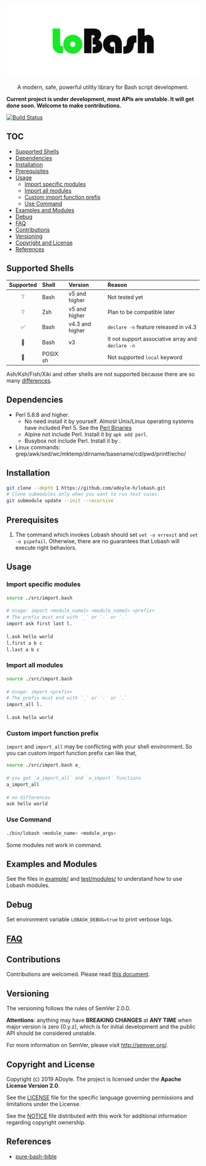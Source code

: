 <p align="center">
  <img alt="Lobash Logo" src="./doc/imgs/lobash.svg">
</p>
<p align="center">
  A modern, safe, powerful utility library for Bash script development.
</p>

**Current project is under development, most APIs are unstable. It will get done soon. Welcome to make contributions.**

[![Build Status](https://travis-ci.org/adoyle-h/lobash.svg?branch=master)](https://travis-ci.org/adoyle-h/lobash)

## TOC

<!-- MarkdownTOC GFM -->

- [Supported Shells](#supported-shells)
- [Dependencies](#dependencies)
- [Installation](#installation)
- [Prerequisites](#prerequisites)
- [Usage](#usage)
    - [Import specific modules](#import-specific-modules)
    - [Import all modules](#import-all-modules)
    - [Custom import function prefix](#custom-import-function-prefix)
    - [Use Command](#use-command)
- [Examples and Modules](#examples-and-modules)
- [Debug](#debug)
- [FAQ](#faq)
- [Contributions](#contributions)
- [Versioning](#versioning)
- [Copyright and License](#copyright-and-license)
- [References](#references)

<!-- /MarkdownTOC -->

## Supported Shells

| Supported | Shell    | Version         | Reason                                            |
|:---------:|:---------|:----------------|:--------------------------------------------------|
|     ❔    | Bash     | v5 and higher   | Not tested yet                                    |
|     ❔    | Zsh      | v5 and higher   | Plan to be compatible later                       |
|     ✅    | Bash     | v4.3 and higher | `declare -n` feature released in v4.3             |
|     🚫    | Bash     | v3              | It not support associative array and `declare -n` |
|     🚫    | POSIX sh |                 | Not supported `local` keyword                     |

Ash/Ksh/Fish/Xiki and other shells are not supported because there are so many [differences](http://hyperpolyglot.org/unix-shells).

## Dependencies

- Perl 5.8.8 and higher.
  - No need install it by yourself. Almost Unix/Linux operating systems have included Perl 5. See the [Perl Binaries](https://www.cpan.org/ports/binaries.html)
  - Alpine not include Perl. Install it by `apk add perl`.
  - Busybox not include Perl. Install it by .
- Linux commands: grep/awk/sed/wc/mktemp/dirname/basename/cd/pwd/printf/echo/

## Installation

```sh
git clone --depth 1 https://github.com/adoyle-h/lobash.git
# Clone submodules only when you want to run test cases.
git submodule update --init --recursive
```

## Prerequisites

1. The command which invokes Lobash should set `set -o errexit` and `set -o pipefail`. Otherwise, there are no guarantees that Lobash will execute right behaviors.


## Usage

### Import specific modules

```sh
source ./src/import.bash

# Usage: import <module_name1> <module_name2> <prefix>
# The prefix must end with `_` or `-` or `.`
import ask first last l.

l.ask hello world
l.first a b c
l.last a b c
```

### Import all modules

```sh
source ./src/import.bash

# Usage: import <prefix>
# The prefix must end with `_` or `-` or `.`
import_all l.

l.ask hello world
```

### Custom import function prefix

`import` and `import_all` may be conflicting with your shell environment.
So you can custom import function prefix can like that,

```sh
source ./src/import.bash a_

# you get `a_import_all` and `a_import` functions
a_import_all

# no differences
ask hello world
```

### Use Command

```sh
./bin/lobash <module_name> <module_args>
```

Some modules not work in command.

## Examples and Modules

See the files in [example/](./example) and [test/modules/](./test/modules) to understand how to use Lobash modules.

## Debug

Set environment variable `LOBASH_DEBUG=true` to print verbose logs.

## [FAQ](./doc/faq.md)

## Contributions

Contributions are welcomed. Please read [this document](./doc/contribution.md).

## Versioning

The versioning follows the rules of SemVer 2.0.0.

**Attentions**: anything may have **BREAKING CHANGES** at **ANY TIME** when major version is zero (0.y.z), which is for initial development and the public API should be considered unstable.

For more information on SemVer, please visit http://semver.org/.


## Copyright and License

Copyright (c) 2019 ADoyle. The project is licensed under the **Apache License Version 2.0**.

See the [LICENSE][] file for the specific language governing permissions and limitations under the License.

See the [NOTICE][] file distributed with this work for additional information regarding copyright ownership.

## References

- [pure-bash-bible](https://github.com/dylanaraps/pure-bash-bible)

<!-- Links -->

[LICENSE]: ./LICENSE
[NOTICE]: ./NOTICE
